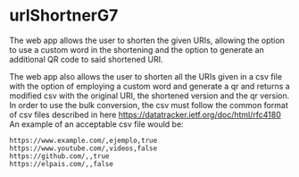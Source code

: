 # urlShortnerG7

The web app allows the user to shorten the given URIs, allowing the option to use a custom word in the shortening and the option to generate an additional QR code to said shortened URI.

The web app also allows the user to shorten all the URIs given in a csv file with the option of employing a custom word and generate a qr and returns a modified csv with the original URI, the shortened version and the qr version.  
In order to use the bulk conversion, the csv must follow the common format of csv files described in here https://datatracker.ietf.org/doc/html/rfc4180  
An example of an acceptable csv file would be:
```
https://www.example.com/,ejemplo,true
https://www.youtube.com/,videos,false
https://github.com/,,true
https://elpais.com/,,false
```